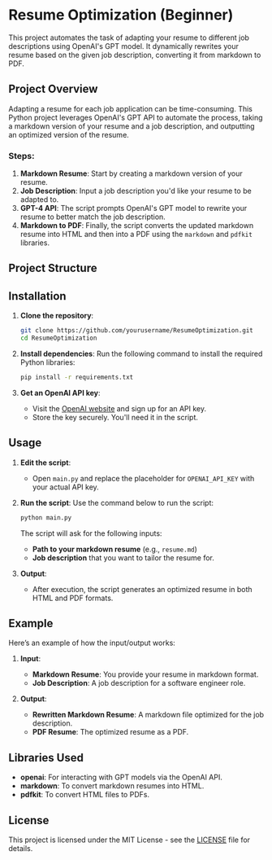 # Resume Optimization (Beginner)

This project automates the task of adapting your resume to different job descriptions using OpenAI's GPT model. It dynamically rewrites your resume based on the given job description, converting it from markdown to PDF.

## Project Overview
Adapting a resume for each job application can be time-consuming. This Python project leverages OpenAI's GPT API to automate the process, taking a markdown version of your resume and a job description, and outputting an optimized version of the resume.

### Steps:
1. **Markdown Resume**: Start by creating a markdown version of your resume.
2. **Job Description**: Input a job description you'd like your resume to be adapted to.
3. **GPT-4 API**: The script prompts OpenAI's GPT model to rewrite your resume to better match the job description.
4. **Markdown to PDF**: Finally, the script converts the updated markdown resume into HTML and then into a PDF using the `markdown` and `pdfkit` libraries.

## Project Structure



## Installation

1. **Clone the repository**:
    ```bash
    git clone https://github.com/yourusername/ResumeOptimization.git
    cd ResumeOptimization
    ```

2. **Install dependencies**:
    Run the following command to install the required Python libraries:
    ```bash
    pip install -r requirements.txt
    ```

3. **Get an OpenAI API key**:
    - Visit the [OpenAI website](https://beta.openai.com/signup/) and sign up for an API key.
    - Store the key securely. You'll need it in the script.

## Usage

1. **Edit the script**:
    - Open `main.py` and replace the placeholder for `OPENAI_API_KEY` with your actual API key.
  
2. **Run the script**:
    Use the command below to run the script:
    ```bash
    python main.py
    ```
    The script will ask for the following inputs:
    - **Path to your markdown resume** (e.g., `resume.md`)
    - **Job description** that you want to tailor the resume for.

3. **Output**:
    - After execution, the script generates an optimized resume in both HTML and PDF formats.

## Example

Here’s an example of how the input/output works:

1. **Input**:
    - **Markdown Resume**: You provide your resume in markdown format.
    - **Job Description**: A job description for a software engineer role.

2. **Output**:
    - **Rewritten Markdown Resume**: A markdown file optimized for the job description.
    - **PDF Resume**: The optimized resume as a PDF.

## Libraries Used
- **openai**: For interacting with GPT models via the OpenAI API.
- **markdown**: To convert markdown resumes into HTML.
- **pdfkit**: To convert HTML files to PDFs.

## License
This project is licensed under the MIT License - see the [LICENSE](LICENSE) file for details.
